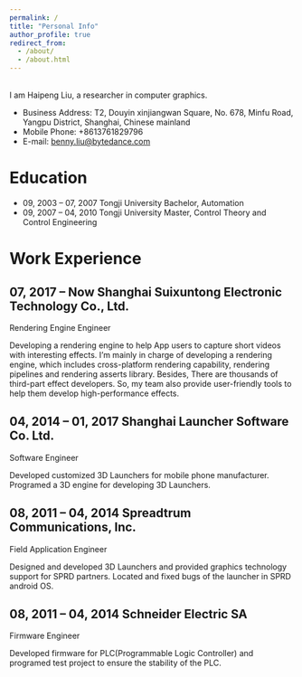 ```yaml
---
permalink: /
title: "Personal Info"
author_profile: true
redirect_from: 
  - /about/
  - /about.html
---
```


<br>
I am Haipeng Liu, a researcher in computer graphics.

- Business Address: T2, Douyin xinjiangwan Square, No. 678, Minfu Road, Yangpu District, Shanghai, Chinese mainland
- Mobile Phone: +8613761829796
- E-mail: benny.liu@bytedance.com

Education
======
- 09, 2003 – 07, 2007  	Tongji University  Bachelor, Automation
- 09, 2007 – 04, 2010  	Tongji University  Master, Control Theory and Control Engineering

Work Experience
======

07, 2017 – Now  	Shanghai Suixuntong Electronic Technology Co., Ltd.
------

Rendering Engine Engineer <br>

Developing a rendering engine to help App users to capture short videos with interesting effects. I’m mainly in charge of developing a rendering engine, which includes cross-platform rendering capability, rendering pipelines and rendering asserts library. Besides, There are thousands of third-part effect developers. So, my team also provide user-friendly tools to help them develop high-performance effects.

04, 2014 – 01, 2017  	Shanghai Launcher Software Co. Ltd.
------

Software Engineer <br>

Developed customized 3D Launchers for mobile phone manufacturer. Programed a 3D engine for developing 3D Launchers.

08, 2011 – 04, 2014  	Spreadtrum Communications, Inc.
------

Field Application Engineer <br>

Designed and developed 3D Launchers and provided graphics technology support for SPRD partners. Located and fixed bugs of the launcher in SPRD android OS. 

08, 2011 – 04, 2014  	Schneider Electric SA
------

Firmware Engineer <br>

Developed firmware for PLC(Programmable Logic Controller) and programed test project to ensure the stability of the PLC.

